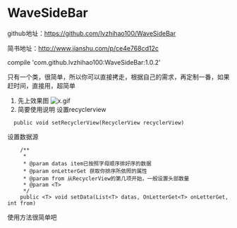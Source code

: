 # WaveSideBar
github地址：https://github.com/lvzhihao100/WaveSideBar    


简书地址：http://www.jianshu.com/p/ce4e768cd12c 


  compile 'com.github.lvzhihao100:WaveSideBar:1.0.2' 
  
只有一个类，很简单，所以你可以直接拷走，根据自己的需求，再定制一番，如果赶时间，直接用，超简单 

1. 先上效果图
![x.gif](http://upload-images.jianshu.io/upload_images/4179767-f84f408ee69b9f81.gif?imageMogr2/auto-orient/strip)
2. 简要使用说明
设置recyclerview 

```
  public void setRecyclerView(RecyclerView recyclerView) 
```
设置数据源 

```
    /**
     *
     * @param datas item已按照字母顺序排好序的数据
     * @param onLetterGet 获取你排序所依照的属性
     * @param from 从RecyclerView的第几项开始，一般设置头部数量
     * @param <T>
     */
    public <T> void setData(List<T> datas, OnLetterGet<T> onLetterGet, int from)
```
使用方法很简单吧
